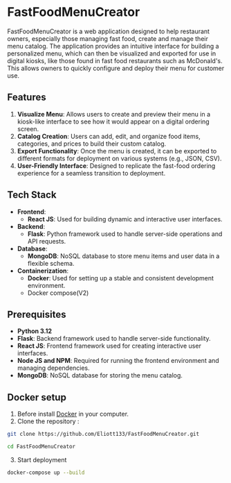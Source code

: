 # FastFoodMenuCreator

FastFoodMenuCreator is a web application designed to help restaurant owners, especially those managing fast food, create and manage their menu catalog. The application provides an intuitive interface for building a personalized menu, which can then be visualized and exported for use in digital kiosks, like those found in fast food restaurants such as McDonald's. This allows owners to quickly configure and deploy their menu for customer use.

## Features

1. **Visualize Menu**: Allows users to create and preview their menu in a kiosk-like interface to see how it would appear on a digital ordering screen.
2. **Catalog Creation**: Users can add, edit, and organize food items, categories, and prices to build their custom catalog.
3. **Export Functionality**: Once the menu is created, it can be exported to different formats for deployment on various systems (e.g., JSON, CSV).
4. **User-Friendly Interface**: Designed to replicate the fast-food ordering experience for a seamless transition to deployment.

## Tech Stack

- **Frontend**: 
  - **React JS**: Used for building dynamic and interactive user interfaces.
- **Backend**: 
  - **Flask**: Python framework used to handle server-side operations and API requests.
- **Database**: 
  - **MongoDB**: NoSQL database to store menu items and user data in a flexible schema.
- **Containerization**: 
  - **Docker**: Used for setting up a stable and consistent development environment.
  - Docker compose(V2)
  
## Prerequisites

- **Python 3.12**
- **Flask**: Backend framework used to handle server-side functionality.
- **React JS**: Frontend framework used for creating interactive user interfaces.
- **Node JS and NPM**: Required for running the frontend environment and managing dependencies.
- **MongoDB**: NoSQL database for storing the menu catalog.

## Docker setup

1) Before install [Docker](https://docs.docker.com/get-started/get-docker/) in your computer.
2) Clone the repository :
```bash
git clone https://github.com/Eliott133/FastFoodMenuCreator.git
```
```bash
cd FastFoodMenuCreator
```
3) Start deployment
```bash
docker-compose up --build
```


